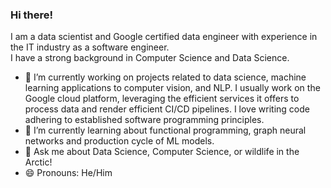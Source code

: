 ### Hi there!

I am a data scientist and Google certified data engineer with experience in the IT industry as a software engineer.   
I have a strong background in Computer Science and Data Science.  

<!--
**nizamphoenix/nizamphoenix** is a ✨ _special_ ✨ repository because its `README.md` (this file) appears on your GitHub profile.
-->


- 🔭 I’m currently working on projects related to data science, machine learning applications to computer vision, and NLP. I usually work on the Google cloud platform, leveraging the efficient services it offers to process data and render efficient CI/CD pipelines. 
I love writing code adhering to established software programming principles.
- 🌱 I’m currently learning about functional programming, graph neural networks and production cycle of ML models.
- 💬 Ask me about Data Science, Computer Science, or wildlife in the Arctic!
- 😄 Pronouns: He/Him
